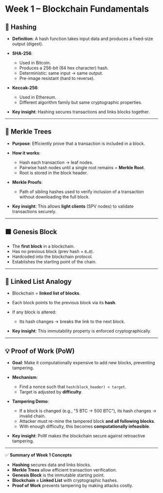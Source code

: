 # Week 1 – Blockchain Fundamentals

## 🔑 Hashing

* **Definition**: A hash function takes input data and produces a fixed-size output (digest).
* **SHA-256**:

  * Used in Bitcoin.
  * Produces a 256-bit (64 hex character) hash.
  * Deterministic: same input → same output.
  * Pre-image resistant (hard to reverse).
* **Keccak-256**:

  * Used in Ethereum.
  * Different algorithm family but same cryptographic properties.
* **Key insight**: Hashing secures transactions and links blocks together.

---

## 🌳 Merkle Trees

* **Purpose**: Efficiently prove that a transaction is included in a block.
* **How it works**:

  * Hash each transaction → leaf nodes.
  * Pairwise hash nodes until a single root remains = **Merkle Root**.
  * Root is stored in the block header.
* **Merkle Proofs**:

  * Path of sibling hashes used to verify inclusion of a transaction without downloading the full block.
* **Key insight**: This allows **light clients** (SPV nodes) to validate transactions securely.

---

## 🟩 Genesis Block

* The **first block** in a blockchain.
* Has no previous block (prev hash = `0…0`).
* Hardcoded into the blockchain protocol.
* Establishes the starting point of the chain.

---

## 🔗 Linked List Analogy

* Blockchain = **linked list of blocks**.
* Each block points to the previous block via its **hash**.
* If any block is altered:

  * Its hash changes → breaks the link to the next block.
* **Key insight**: This immutability property is enforced cryptographically.

---

## 💡 Proof of Work (PoW)

* **Goal**: Make it computationally expensive to add new blocks, preventing tampering.
* **Mechanism**:

  * Find a nonce such that `hash(block_header) < target`.
  * Target is adjusted by **difficulty**.
* **Tampering Demo**:

  * If a block is changed (e.g., "5 BTC → 500 BTC"), its hash changes → invalid chain.
  * Attacker must re-mine the tampered block **and all following blocks**.
  * With enough difficulty, this becomes **computationally infeasible**.
* **Key insight**: PoW makes the blockchain secure against retroactive tampering.

---

✅ **Summary of Week 1 Concepts**

* **Hashing** secures data and links blocks.
* **Merkle Trees** allow efficient transaction verification.
* **Genesis Block** is the immutable starting point.
* **Blockchain = Linked List** with cryptographic hashes.
* **Proof of Work** prevents tampering by making attacks costly.
